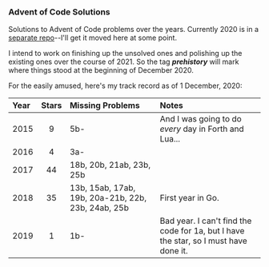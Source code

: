 ### Advent of Code Solutions

Solutions to Advent of Code problems over the years.
Currently 2020 is in a [separate repo](https://github.com/profburke/advent-of-code-2020)--I'll get it moved here at some point.

I intend to work on finishing up the unsolved ones and polishing up the existing ones over the course of 2021. So the tag ***prehistory*** will mark where things stood at the beginning of December 2020.

For the easily amused, here's my track record as of 1 December, 2020:

Year | Stars | Missing Problems | Notes
:----|:-----:|:-----------------|:-----
2015 | 9     | 5b-              | And I was going to do *every* day in Forth and Lua...
2016 | 4     | 3a-              |
2017 | 44    | 18b, 20b, 21ab, 23b, 25b |
2018 | 35    | 13b, 15ab, 17ab, 19b, 20a-21b, 22b, 23b, 24ab, 25b | First year in Go.
2019 | 1     | 1b- | Bad year. I can't find the code for 1a, but I have the star, so I must have done it.


